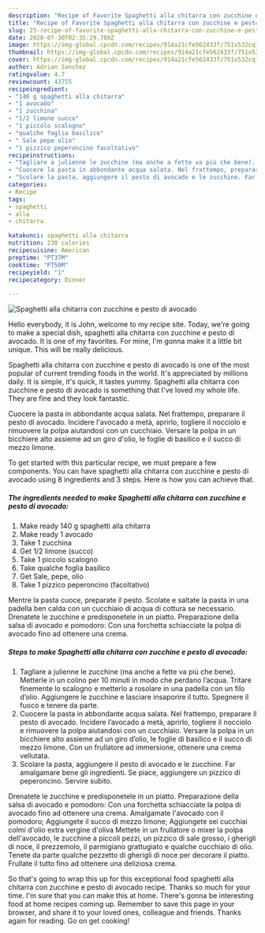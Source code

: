 ```yaml
---
description: "Recipe of Favorite Spaghetti alla chitarra con zucchine e pesto di avocado"
title: "Recipe of Favorite Spaghetti alla chitarra con zucchine e pesto di avocado"
slug: 25-recipe-of-favorite-spaghetti-alla-chitarra-con-zucchine-e-pesto-di-avocado
date: 2020-07-30T02:35:29.788Z
image: https://img-global.cpcdn.com/recipes/914a21cfe562433f/751x532cq70/spaghetti-alla-chitarra-con-zucchine-e-pesto-di-avocado-recipe-main-photo.jpg
thumbnail: https://img-global.cpcdn.com/recipes/914a21cfe562433f/751x532cq70/spaghetti-alla-chitarra-con-zucchine-e-pesto-di-avocado-recipe-main-photo.jpg
cover: https://img-global.cpcdn.com/recipes/914a21cfe562433f/751x532cq70/spaghetti-alla-chitarra-con-zucchine-e-pesto-di-avocado-recipe-main-photo.jpg
author: Adrian Sanchez
ratingvalue: 4.7
reviewcount: 43755
recipeingredient:
- "140 g spaghetti alla chitarra"
- "1 avocado"
- "1 zucchina"
- "1/2 limone succo"
- "1 piccolo scalogno"
- "qualche foglia basilico"
- " Sale pepe olio"
- "1 pizzico peperoncino facoltativo"
recipeinstructions:
- "Tagliare a julienne le zucchine (ma anche a fette va più che bene). Metterle in un colino per 10 minuti in modo che perdano l’acqua. Tritare finemente lo scalogno e metterlo a rosolare in una padella con un filo d’olio. Aggiungere le zucchine e lasciare insaporire il tutto. Spegnere il fuoco e tenere da parte."
- "Cuocere la pasta in abbondante acqua salata. Nel frattempo, preparare il pesto di avocado. Incidere l’avocado a metà, aprirlo, togliere il nocciolo e rimuovere la polpa aiutandosi con un cucchiaio. Versare la polpa in un bicchiere alto assieme ad un giro d’olio, le foglie di basilico e il succo di mezzo limone. Con un frullatore ad immersione, ottenere una crema vellutata."
- "Scolare la pasta, aggiungere il pesto di avocado e le zucchine. Far amalgamare bene gli ingredienti. Se piace, aggiungere un pizzico di peperoncino. Servire subito."
categories:
- Recipe
tags:
- spaghetti
- alla
- chitarra

katakunci: spaghetti alla chitarra 
nutrition: 238 calories
recipecuisine: American
preptime: "PT37M"
cooktime: "PT50M"
recipeyield: "1"
recipecategory: Dinner

---
```



![Spaghetti alla chitarra con zucchine e pesto di avocado](https://img-global.cpcdn.com/recipes/914a21cfe562433f/751x532cq70/spaghetti-alla-chitarra-con-zucchine-e-pesto-di-avocado-recipe-main-photo.jpg)

Hello everybody, it is John, welcome to my recipe site. Today, we're going to make a special dish, spaghetti alla chitarra con zucchine e pesto di avocado. It is one of my favorites. For mine, I'm gonna make it a little bit unique. This will be really delicious.

Spaghetti alla chitarra con zucchine e pesto di avocado is one of the most popular of current trending foods in the world. It's appreciated by millions daily. It is simple, it's quick, it tastes yummy. Spaghetti alla chitarra con zucchine e pesto di avocado is something that I've loved my whole life. They are fine and they look fantastic.

Cuocere la pasta in abbondante acqua salata. Nel frattempo, preparare il pesto di avocado. Incidere l&#39;avocado a metà, aprirlo, togliere il nocciolo e rimuovere la polpa aiutandosi con un cucchiaio. Versare la polpa in un bicchiere alto assieme ad un giro d&#39;olio, le foglie di basilico e il succo di mezzo limone.


To get started with this particular recipe, we must prepare a few components. You can have spaghetti alla chitarra con zucchine e pesto di avocado using 8 ingredients and 3 steps. Here is how you can achieve that.

<!--inarticleads1-->

##### The ingredients needed to make Spaghetti alla chitarra con zucchine e pesto di avocado:

1. Make ready 140 g spaghetti alla chitarra
1. Make ready 1 avocado
1. Take 1 zucchina
1. Get 1/2 limone (succo)
1. Take 1 piccolo scalogno
1. Take qualche foglia basilico
1. Get  Sale, pepe, olio
1. Take 1 pizzico peperoncino (facoltativo)


Mentre la pasta cuoce, preparate il pesto. Scolate e saltate la pasta in una padella ben calda con un cucchiaio di acqua di cottura se necessario. Drenatete le zucchine e predisponetele in un piatto. Preparazione della salsa di avocado e pomodoro: Con una forchetta schiacciate la polpa di avocado fino ad ottenere una crema. 

<!--inarticleads2-->

##### Steps to make Spaghetti alla chitarra con zucchine e pesto di avocado:

1. Tagliare a julienne le zucchine (ma anche a fette va più che bene). Metterle in un colino per 10 minuti in modo che perdano l’acqua. Tritare finemente lo scalogno e metterlo a rosolare in una padella con un filo d’olio. Aggiungere le zucchine e lasciare insaporire il tutto. Spegnere il fuoco e tenere da parte.
1. Cuocere la pasta in abbondante acqua salata. Nel frattempo, preparare il pesto di avocado. Incidere l’avocado a metà, aprirlo, togliere il nocciolo e rimuovere la polpa aiutandosi con un cucchiaio. Versare la polpa in un bicchiere alto assieme ad un giro d’olio, le foglie di basilico e il succo di mezzo limone. Con un frullatore ad immersione, ottenere una crema vellutata.
1. Scolare la pasta, aggiungere il pesto di avocado e le zucchine. Far amalgamare bene gli ingredienti. Se piace, aggiungere un pizzico di peperoncino. Servire subito.


Drenatete le zucchine e predisponetele in un piatto. Preparazione della salsa di avocado e pomodoro: Con una forchetta schiacciate la polpa di avocado fino ad ottenere una crema. Amalgamate l&#39;avocado con il pomodoro; Aggiungete il succo di mezzo limone; Aggiungete sei cucchiai colmi d&#39;olio extra vergine d&#39;oliva Mettete in un frullatore o mixer la polpa dell&#39;avocado, le zucchine a piccoli pezzi, un pizzico di sale grosso, i gherigli di noce, il prezzemolo, il parmigiano grattugiato e qualche cucchiaio di olio. Tenete da parte qualche pezzetto di gherigli di noce per decorare il piatto. Frullate il tutto fino ad ottenere una deliziosa crema. 

So that's going to wrap this up for this exceptional food spaghetti alla chitarra con zucchine e pesto di avocado recipe. Thanks so much for your time. I'm sure that you can make this at home. There's gonna be interesting food at home recipes coming up. Remember to save this page in your browser, and share it to your loved ones, colleague and friends. Thanks again for reading. Go on get cooking!

